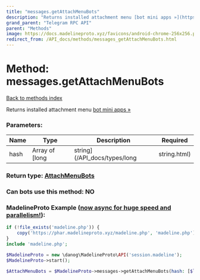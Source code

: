 ```yaml
---
title: "messages.getAttachMenuBots"
description: "Returns installed attachment menu [bot mini apps »](https://core.telegram.org/api/bots/attach)"
grand_parent: "Telegram RPC API"
parent: "Methods"
image: https://docs.madelineproto.xyz/favicons/android-chrome-256x256.png
redirect_from: /API_docs/methods/messages_getAttachMenuBots.html
---
```

# Method: messages.getAttachMenuBots
[Back to methods index](index.html)



Returns installed attachment menu [bot mini apps »](https://core.telegram.org/api/bots/attach)

### Parameters:

| Name     |    Type       | Description | Required |
|----------|---------------|-------------|----------|
|hash|Array of [long|string](/API_docs/types/long|string.html) | [Hash for pagination, for more info click here](https://core.telegram.org/api/offsets#hash-generation) | Optional|


### Return type: [AttachMenuBots](/API_docs/types/AttachMenuBots.html)

### Can bots use this method: **NO**


### MadelineProto Example ([now async for huge speed and parallelism!](https://docs.madelineproto.xyz/docs/ASYNC.html)):


```php
if (!file_exists('madeline.php')) {
    copy('https://phar.madelineproto.xyz/madeline.php', 'madeline.php');
}
include 'madeline.php';

$MadelineProto = new \danog\MadelineProto\API('session.madeline');
$MadelineProto->start();

$AttachMenuBots = $MadelineProto->messages->getAttachMenuBots(hash: [$long|string, $long|string], );
```

